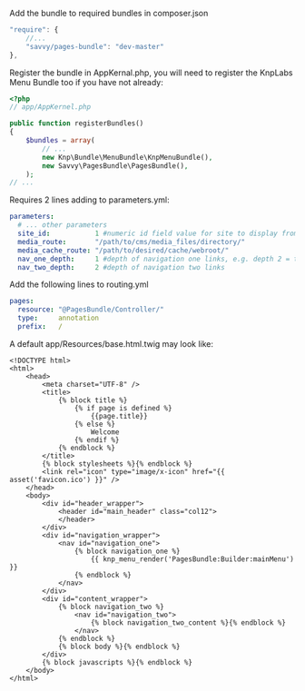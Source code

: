 Add the bundle to required bundles in composer.json

``` js
"require": {
    //...
    "savvy/pages-bundle": "dev-master"
},
```

Register the bundle in AppKernal.php, you will need to register the KnpLabs Menu Bundle too
if you have not already:

``` php
<?php
// app/AppKernel.php

public function registerBundles()
{
    $bundles = array(
        // ...
        new Knp\Bundle\MenuBundle\KnpMenuBundle(),
        new Savvy\PagesBundle\PagesBundle(),
    );
// ...
```

Requires 2 lines adding to parameters.yml:

``` yaml
parameters:
  # ... other parameters
  site_id:           1 #numeric id field value for site to display from main DB
  media_route:       "/path/to/cms/media_files/directory/"
  media_cache_route: "/path/to/desired/cache/webroot/"
  nav_one_depth:     1 #depth of navigation one links, e.g. depth 2 = top level nav plus one level of sub nav
  nav_two_depth:     2 #depth of navigation two links
```

Add the following lines to routing.yml

``` yaml
pages:
  resource: "@PagesBundle/Controller/"
  type:     annotation
  prefix:   /
```

A default app/Resources/base.html.twig may look like:
``` twig
<!DOCTYPE html>
<html>
    <head>
        <meta charset="UTF-8" />
        <title>
            {% block title %}
                {% if page is defined %}
                    {{page.title}}
                {% else %}
                    Welcome
                {% endif %}
            {% endblock %}
        </title>
        {% block stylesheets %}{% endblock %}
        <link rel="icon" type="image/x-icon" href="{{ asset('favicon.ico') }}" />
    </head>
    <body>
        <div id="header_wrapper">
            <header id="main_header" class="col12">
            </header>
        </div>
        <div id="navigation_wrapper">
            <nav id="navigation_one">
                {% block navigation_one %}
                    {{ knp_menu_render('PagesBundle:Builder:mainMenu') }}
                {% endblock %}
            </nav>
        </div>
        <div id="content_wrapper">
            {% block navigation_two %}
                <nav id="navigation_two">
                    {% block navigation_two_content %}{% endblock %}
                </nav>
            {% endblock %}
            {% block body %}{% endblock %}
        </div>
        {% block javascripts %}{% endblock %}
    </body>
</html>

```